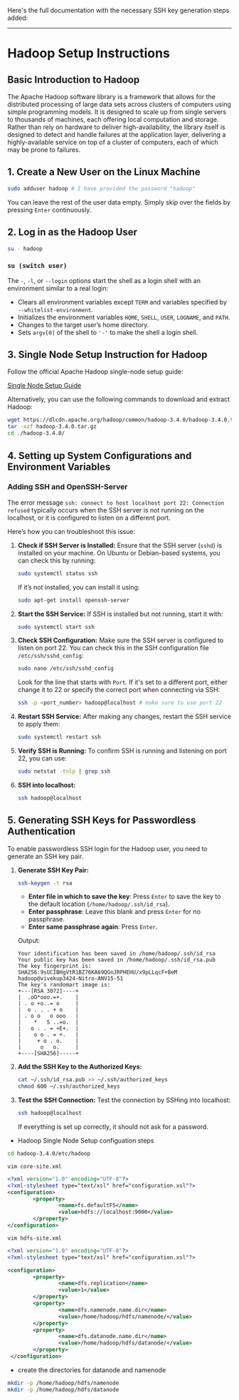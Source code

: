 Here's the full documentation with the necessary SSH key generation steps added:

---

# Hadoop Setup Instructions

## Basic Introduction to Hadoop
The Apache Hadoop software library is a framework that allows for the distributed processing of large data sets across clusters of computers using simple programming models. It is designed to scale up from single servers to thousands of machines, each offering local computation and storage. Rather than rely on hardware to deliver high-availability, the library itself is designed to detect and handle failures at the application layer, delivering a highly-available service on top of a cluster of computers, each of which may be prone to failures.

## 1. Create a New User on the Linux Machine

```bash
sudo adduser hadoop # I have provided the password "hadoop"
```

You can leave the rest of the user data empty. Simply skip over the fields by pressing `Enter` continuously.

## 2. Log in as the Hadoop User

```bash
su - hadoop
```

### `su (switch user)`
The `-`, `-l`, or `--login` options start the shell as a login shell with an environment similar to a real login:

- Clears all environment variables except `TERM` and variables specified by `--whitelist-environment`.
- Initializes the environment variables `HOME`, `SHELL`, `USER`, `LOGNAME`, and `PATH`.
- Changes to the target user’s home directory.
- Sets `argv[0]` of the shell to `'-'` to make the shell a login shell.

## 3. Single Node Setup Instruction for Hadoop
Follow the official Apache Hadoop single-node setup guide:

[Single Node Setup Guide](https://hadoop.apache.org/docs/stable/hadoop-project-dist/hadoop-common/SingleCluster.html)

Alternatively, you can use the following commands to download and extract Hadoop:

```bash
wget https://dlcdn.apache.org/hadoop/common/hadoop-3.4.0/hadoop-3.4.0.tar.gz
tar -xzf hadoop-3.4.0.tar.gz 
cd ./hadoop-3.4.0/
```

## 4. Setting up System Configurations and Environment Variables

### Adding SSH and OpenSSH-Server

The error message `ssh: connect to host localhost port 22: Connection refused` typically occurs when the SSH server is not running on the localhost, or it is configured to listen on a different port.

Here’s how you can troubleshoot this issue:

1. **Check if SSH Server is Installed:**
   Ensure that the SSH server (`sshd`) is installed on your machine. On Ubuntu or Debian-based systems, you can check this by running:
   ```bash
   sudo systemctl status ssh
   ```
   If it’s not installed, you can install it using:
   ```bash
   sudo apt-get install openssh-server
   ```

2. **Start the SSH Service:**
   If SSH is installed but not running, start it with:
   ```bash
   sudo systemctl start ssh
   ```

3. **Check SSH Configuration:**
   Make sure the SSH server is configured to listen on port 22. You can check this in the SSH configuration file `/etc/ssh/sshd_config`:
   ```bash
   sudo nano /etc/ssh/sshd_config
   ```
   Look for the line that starts with `Port`. If it's set to a different port, either change it to 22 or specify the correct port when connecting via SSH:
   ```bash
   ssh -p <port_number> hadoop@localhost # make sure to use port 22
   ```

4. **Restart SSH Service:**
   After making any changes, restart the SSH service to apply them:
   ```bash
   sudo systemctl restart ssh
   ```

5. **Verify SSH is Running:**
   To confirm SSH is running and listening on port 22, you can use:
   ```bash
   sudo netstat -tnlp | grep ssh
   ```

6. **SSH into localhost:**

   ```bash
   ssh hadoop@localhost
   ```

## 5. Generating SSH Keys for Passwordless Authentication

To enable passwordless SSH login for the Hadoop user, you need to generate an SSH key pair.

1. **Generate SSH Key Pair:**
   ```bash
   ssh-keygen -t rsa
   ```

   - **Enter file in which to save the key**: Press `Enter` to save the key to the default location (`/home/hadoop/.ssh/id_rsa`).
   - **Enter passphrase**: Leave this blank and press `Enter` for no passphrase.
   - **Enter same passphrase again**: Press `Enter`.

   Output:
   ```
   Your identification has been saved in /home/hadoop/.ssh/id_rsa
   Your public key has been saved in /home/hadoop/.ssh/id_rsa.pub
   The key fingerprint is:
   SHA256:9sUCIBHgVtR1BZ76KA69QGnJRPHEHU/x9pLLqcF+BeM hadoop@vivekup3424-Nitro-ANV15-51
   The key's randomart image is:
   +---[RSA 3072]----+
   |  .oO*ooo.=+.    |
   | . o +o..= o     |
   |  o . . . + o    |
   | . o o   o ooo   |
   |    *   S ..=o.  |
   |   o . . = +E+.  |
   |    o o . = +.   |
   |     + o . o.    |
   |      o   o.     |
   +----[SHA256]-----+
   ```

2. **Add the SSH Key to the Authorized Keys:**
   ```bash
   cat ~/.ssh/id_rsa.pub >> ~/.ssh/authorized_keys
   chmod 600 ~/.ssh/authorized_keys
   ```

3. **Test the SSH Connection:**
   Test the connection by SSHing into localhost:
   ```bash
   ssh hadoop@localhost
   ```
   If everything is set up correctly, it should not ask for a password.


- Hadoop Single Node Setup configuation steps
```bash
cd hadoop-3.4.0/etc/hadoop
```

`vim core-site.xml`
```xml
<?xml version="1.0" encoding="UTF-8"?>
<?xml-stylesheet type="text/xsl" href="configuration.xsl"?>
<configuration>
        <property>
                <name>fs.defaultFS</name>
                <value>hdfs://localhost:9000</value>
        </property>
</configuration>
```

`vim hdfs-site.xml`

```xml
<?xml version="1.0" encoding="UTF-8"?>
<?xml-stylesheet type="text/xsl" href="configuration.xsl"?>

<configuration>
        <property>
                <name>dfs.replication</name>
                <value>1</value>
        </property>
        <property>
                <name>dfs.namenode.name.dir</name>
                <value>/home/hadoop/hdfs/namenode/</value>
        </property>
        <property>
                <name>dfs.datanode.name.dir</name>
                <value>/home/hadoop/hdfs/datanode/</value>
        </property>
 </configuration>
```

- create the directories for datanode and namenode
```bash
mkdir -p /home/hadoop/hdfs/namenode
mkdir -p /home/hadoop/hdfs/datanode
```

